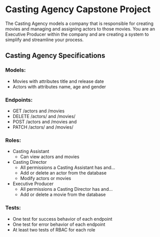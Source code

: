 # Casting Agency Capstone Project 

The Casting Agency models a company that is responsible for creating movies and managing and assigning actors to those movies. You are an Executive Producer within the company and are creating a system to simplify and streamline your process.

## Casting Agency Specifications
### Models: 
- Movies with attributes title and release date
- Actors with attributes name, age and gender

### Endpoints:
- GET /actors and /movies
- DELETE /actors/ and /movies/
- POST /actors and /movies and
- PATCH /actors/ and /movies/
### Roles:
- Casting Assistant
  - Can view actors and movies
- Casting Director
  - All permissions a Casting Assistant has and…
  - Add or delete an actor from the database
  - Modify actors or movies
- Executive Producer
  - All permissions a Casting Director has and…
  - Add or delete a movie from the database

### Tests:
- One test for success behavior of each endpoint
- One test for error behavior of each endpoint
- At least two tests of RBAC for each role